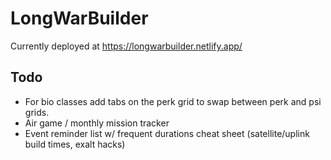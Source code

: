 # LongWarBuilder
Currently deployed at https://longwarbuilder.netlify.app/

## Todo
- For bio classes add tabs on the perk grid to swap between perk and psi grids.
- Air game / monthly mission tracker
- Event reminder list w/ frequent durations cheat sheet (satellite/uplink build times, exalt hacks)
